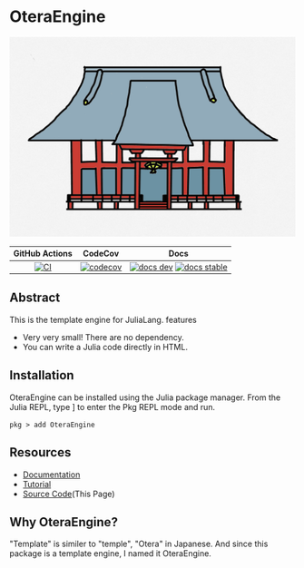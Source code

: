 # OteraEngine

![logo](assets/logo.png)

|GitHub Actions|CodeCov|Docs|
|:------------:|:------:|:--------:|
|[![CI][CI-img]][CI-url] |[![codecov][codecov-img]][codecov-url]|[![docs dev][docs-dev-img]][docs-dev-url] [![docs stable][docs-stable-img]][docs-stable-url]|

## Abstract
This is the template engine for JuliaLang.
features
- Very very small! There are no dependency.
- You can write a Julia code directly in HTML.

## Installation

OteraEngine can be installed using the Julia package manager. From the Julia REPL, type ] to enter the Pkg REPL mode and run.
```
pkg > add OteraEngine
```

## Resources
- [Documentation](https://mommawatasu.github.io/OteraEngine.jl/dev/)
- [Tutorial](https://mommawatasu.github.io/OteraEngine.jl/dev/tutorial/)
- [Source Code](https://github.com/MommaWatasu/OteraEngine.jl)(This Page)

## Why OteraEngine?
"Template" is similer to "temple", "Otera" in Japanese. And since this package is a template engine,  I named it OteraEngine.

[CI-img]: https://github.com/QGMW22/Jinja.jl/actions/workflows/CI.yml/badge.svg
[CI-url]: https://github.com/QGMW22/Jinja.jl/actions/workflows/CI.yml

[codecov-img]: https://codecov.io/gh/MommaWatasu/OteraEngine.jl/branch/master/graph/badge.svg?token=HV07A2W0WH
[codecov-url]: https://codecov.io/gh/MommaWatasu/OteraEngine.jl

[docs-dev-img]: https://img.shields.io/badge/docs-dev-blue.svg
[docs-dev-url]: https://mommawatasu.github.io/OteraEngine.jl/dev

[docs-stable-img]: https://img.shields.io/badge/docs-stable-blue.svg
[docs-stable-url]: https://mommawatasu.github.io/OteraEngine.jl/stable
